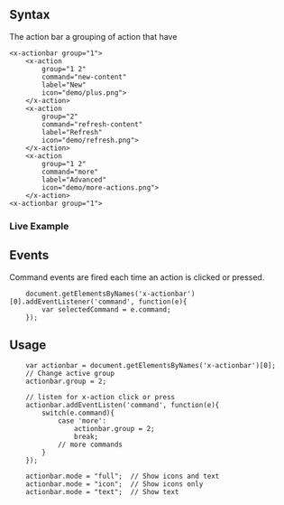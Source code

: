 
## Syntax

The action bar a grouping of action that have 

```
<x-actionbar group="1">
	<x-action 
		group="1 2"
		command="new-content" 
		label="New" 
		icon="demo/plus.png">
	</x-action>
	<x-action
		group="2"
		command="refresh-content" 
		label="Refresh" 
		icon="demo/refresh.png">
	</x-action>
	<x-action
		group="1 2"
		command="more" 
		label="Advanced" 
		icon="demo/more-actions.png">
	</x-action>
<x-actionbar group="1">
```


### Live Example
<x-actionbar group="1">
	<x-action 
		group="1"
		command="new-content" 
		label="New" 
		icon="demo/plus.png">
	</x-action>
	<x-action
		group="1"
		command="refresh-content" 
		label="Refresh" 
		icon="demo/refresh.png">
	</x-action>
<x-actionbar group="1">

## Events
Command events are fired each time an action is clicked or pressed.

```
	document.getElementsByNames('x-actionbar')[0].addEventListener('command', function(e){
		var selectedCommand = e.command;
	});

```

## Usage

```
	var actionbar = document.getElementsByNames('x-actionbar')[0];
	// Change active group
	actionbar.group = 2;

	// listen for x-action click or press
	actionbar.addEventListen('command', function(e){
		switch(e.command){
			case 'more':
				actionbar.group = 2;
				break;
			// more commands
		}
	});

	actionbar.mode = "full";  // Show icons and text
	actionbar.mode = "icon";  // Show icons only
	actionbar.mode = "text";  // Show text

```



